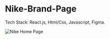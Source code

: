 # Nike-Brand-Page

Tech Stack: React.js, Html/Css, Javascript, Figma.

![Nike Home Page](https://github.com/pranitkarkera/Nike-Brand-Page/public/images/Nike-Home-Page.png?raw=true)

